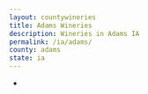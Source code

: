 ```yaml
---
layout: countywineries
title: Adams Wineries
description: Wineries in Adams IA
permalink: /ia/adams/
county: adams
state: ia
---
```

-
